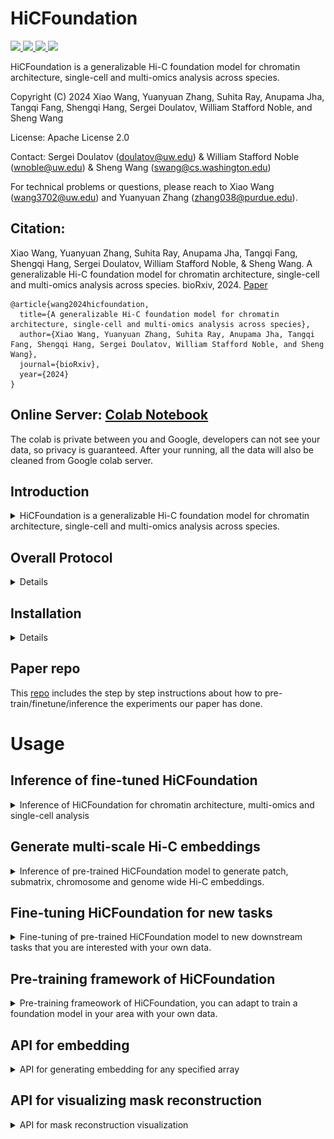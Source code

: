 # HiCFoundation

<a href="https://github.com/marktext/marktext/releases/latest">
   <img src="https://img.shields.io/badge/HiCFoundation-v1.0.0-green">
   <img src="https://img.shields.io/badge/platform-Linux%20%7C%20Mac%20-green">
   <img src="https://img.shields.io/badge/Language-python3-green">
   <img src="https://img.shields.io/badge/dependencies-tested-green">
</a>  

HiCFoundation is a generalizable Hi-C foundation model for chromatin architecture, single-cell and multi-omics analysis across species.

Copyright (C) 2024 Xiao Wang, Yuanyuan Zhang, Suhita Ray, Anupama Jha, Tangqi Fang, Shengqi Hang, Sergei Doulatov, William Stafford Noble, and Sheng Wang

License: Apache License 2.0

Contact:  Sergei Doulatov (doulatov@uw.edu) & William Stafford Noble (wnoble@uw.edu) & Sheng Wang (swang@cs.washington.edu)

For technical problems or questions, please reach to Xiao Wang (wang3702@uw.edu) and Yuanyuan Zhang (zhang038@purdue.edu).

## Citation:
Xiao Wang, Yuanyuan Zhang, Suhita Ray, Anupama Jha, Tangqi Fang, Shengqi Hang, Sergei Doulatov, William Stafford Noble, & Sheng Wang. A generalizable Hi-C foundation model for chromatin architecture, single-cell and multi-omics analysis across species. bioRxiv, 2024. [Paper](https://www.biorxiv.org/content/10.1101/2024.12.16.628821)
<br>
```
@article{wang2024hicfoundation,   
  title={A generalizable Hi-C foundation model for chromatin architecture, single-cell and multi-omics analysis across species},   
  author={Xiao Wang, Yuanyuan Zhang, Suhita Ray, Anupama Jha, Tangqi Fang, Shengqi Hang, Sergei Doulatov, William Stafford Noble, and Sheng Wang},    
  journal={bioRxiv},    
  year={2024}    
}   
```

## Online Server: [Colab Notebook](https://colab.research.google.com/github/Noble-Lab/HiCFoundation/blob/main/HiCFoundation.ipynb) 

The colab is private between you and Google, developers can not see your data, so privacy is guaranteed. After your running, all the data will also be cleaned from Google colab server.

## Introduction

<details>
   <summary>HiCFoundation is a generalizable Hi-C foundation model for chromatin architecture, single-cell and multi-omics analysis across species. </summary>
The genetic information within nuclear DNA is organized into a compact three-dimensional (3D) structure that impacts critical cellular processes.
High-throughput chromosome conformation capture (Hi-C) stands as the most widely used method for measuring 3D genome architecture, while linear epigenomic assays, such as ATAC-seq, DNase-seq, and ChIP-seq, are extensively employed to characterize genome regulatory activities.
However, the integrative analysis of chromatin interactions and associated gene regulatory mechanisms remains challenging due to the mismatched resolution between Hi-C and epigenomic assays, as well as inconsistencies among analysis tools.
Here we propose HiCFoundation, a Hi-C-based foundation model for genome architecture and regulatory functions analysis. 
HiCFoundation is trained from hundreds of Hi-C assays encompassing 118 million contact matrix patches. 
The model achieves state-of-the-art performance in multiple types of 3D genome analysis, including reproducibility analysis, resolution enhancement, and loop detection, offering high efficiency and broad applicability. 
We further demonstrate the model's generalizability to genome architecture analysis of 316 species.
Notably, by enabling analysis of low-coverage experimental data, HiCFoundation reveals genome-wide loop loss during differentiation of HSPCs to neutrophil. 
Additionally, HiCFoundation is able to predict multiple gene regulatory activities from Hi-C input by generating epigenomic assays, and further offers interpretable analysis to reveal the relationship between chromatin conformation and genome function. 
Finally, HiCFoundation can analyze single cell Hi-C data, shedding light on genome structure at single-cell resolution.
HiCFoundation thus provides a unified, efficient, generalizable, and interpretable foundation for integrative, multi-species, single-cell, and multi-omics analyses, paving the path for systematically studying genome 3D architecture and its regulatory mechanisms.

</details>

## Overall Protocol 
<details>
<br>
1) Pre-training stage: the model is trained in a self-supervised fashion on massive quantities of unlabeled Hi-C data. 
The model takes masked Hi-C submatrices as input, optimizing for the reconstruction of the full submatrix.
<br>
2) Fine-tuning stage: the model is fine-tuned and tested for diverse downstream applications,
 including genome architecture analysis, multi-species analysis, neutrophil differentiation analysis, multi-omics analysis and single-cell analysis.

<p align="center">
  <img src="imgs/framework_github.png" alt="HiCFoundation framework" width="80%">
</p>
</details>

## Installation

<details>

### System Requirements
- **CPU**: 4 cores or higher
- **Memory**: 12GB RAM or higher
- **GPU**: CUDA-compatible with minimum 12GB memory
- **Note**: GPU is mandatory as HiCFoundation

## Installation  
### 1. [`Install git`](https://git-scm.com/book/en/v2/Getting-Started-Installing-Git) 
### 2. Clone the repository in your computer 
```bash
git clone https://github.com/Noble-Lab/HiCFoundation.git && cd HiCFoundation
```

### 3. Configure environment for HiCFoundation.
#### Option 1: install by conda
##### 3.1 Install anaconda
Install anaconda from https://www.anaconda.com/download#downloads.
##### 3.2 Install environment via yml file
```
conda env create -f environment.yml
```
If it failed because pytorch imcompatible with cuda, please run 
```
conda env create -f environment_notorch.yml
```

##### 3.3 Activate environment for running
Each time when you want to run HiCFoundation, simply activate the environment by
```
conda activate HiCFoundation
```
If you encounter the pytorch imcompatible with cuda, please check [pytorch_site](https://pytorch.org/get-started/previous-versions/) to select ``pytorch=1.8.1`` version that is compatible with your cuda version. <br>
You can check the cuda version of your server with ``nvidia-smi`` or ``nvcc -V`` to check your cuda version.
Then you can run the recommended installation command from the website in this environment (recommend ``pip`` command).
After this, please run following command to configure timm
```
pip install timm==0.3.2
```
<br>
You can leave the environment by
```
conda deactivate
```

#### Option 2: install by pip
##### 3.1 [install pip](https://pip.pypa.io/en/stable/installing)
##### 3.2 install pytorch
Please check [pytorch_site](https://pytorch.org/get-started/previous-versions/) to select ``pytorch=1.8.1`` version that is compatible with your cuda version. <br>
You can check the cuda version of your server with ``nvidia-smi`` or ``nvcc -V`` to check your cuda version.
Then you can run the recommended installation command (recommend ``pip`` command) from the website in this environment.

##### 3.3 install other packages
Please run the following command to configure other packages
```
pip3 install -r requirements.txt --user
```

### 4. Download the trained HiCFoundation model
You can download our pre-trained and fine-tuned model to ``hicfoundation_model`` for inference, embedding generation and fine-tuning purposes. <br>
HiCFoundation model weights: [hicfoundation_model](https://huggingface.co/wang3702/hicfoundation_models/) <br>

You can also run the following command line to do this
```commandline
cd hicfoundation_model
wget https://huggingface.co/wang3702/hicfoundation_models/resolve/main/hicfoundation_pretrain.pth.tar
wget https://huggingface.co/wang3702/hicfoundation_models/resolve/main/hicfoundation_reproducibility.pth.tar
wget https://huggingface.co/wang3702/hicfoundation_models/resolve/main/hicfoundation_loop.pth.tar
wget https://huggingface.co/wang3702/hicfoundation_models/resolve/main/hicfoundation_loop_lc.pth.tar
wget https://huggingface.co/wang3702/hicfoundation_models/resolve/main/hicfoundation_resolution.pth.tar
wget https://huggingface.co/wang3702/hicfoundation_models/resolve/main/hicfoundation_epigenomic.pth.tar
wget https://huggingface.co/wang3702/hicfoundation_models/resolve/main/hicfoundation_schic.pth.tar
cd ..
```


### 5. (Optional) Visualization software
Juicebox: https://aidenlab.org/juicebox/

HiGlass: https://higlass.io/

</details>

## Paper repo
This [repo](https://github.com/Noble-Lab/HiCFoundation_paper/) includes the step by step instructions about how to pre-train/finetune/inference the experiments our paper has done.

# Usage

## Inference of fine-tuned HiCFoundation
<details>
<summary>Inference of HiCFoundation for chromatin architecture, multi-omics and single-cell analysis</summary>

### Overview
This include five different fine-tuned model for 
- Reproducibility analysis: HiCFoundation will generate embeddings of the input Hi-C, and the submatrix embeddings can be used to compare across biological replicates and non-replicates.
- Chromatin loop detection: HiCFoudation will generate the loop detection of the input Hi-C in .bedpe format.
- Resolution enhancement: HiCFoundation will generate enhanced Hi-C map given the input Hi-C.
- Epigenomic assay profiling: HiCFoundation will generate corressponding epigenomic assays in .bigWig format given the input Hi-C.
- Single-cell Hi-C enhancement: HiCFoundation will generate the enhanced scHi-C given the input siHi-C.

### Input format
HiCFoundation supports the .hic/.cool/.pkl/.txt/.pairs/.npy format.
- .hic/.cool: the common Hi-C format that stores the final matrix of Hi-C experiment
- .pkl: the pickle file that stores a dict of all Hi-C matrices, with the chrom name as key, and scipy.sparse/numpy array as the value. [chrom_name]:[matrix].
- .txt/.pairs: the pairs format text that records pairwise interactions in pairs format "#readID\tchr1\tpos1\tchr2\tpos2" that records the chr1:pos1 interactions with chr2:pos2.
- .npy format: a numpy array that records the contact map of a specific chromosome.

### Example
Please download the following files to the example folder for example testing purposes.<br>
- Low coverage Hi-C example: https://www.encodeproject.org/files/ENCFF689CUX/@@download/ENCFF689CUX.hic
- Low coverage Hi-C example2: https://www.ncbi.nlm.nih.gov/geo/download/?acc=GSE174533&format=file&file=GSE174533%5F1%2DC11%2DCB1%2E2%2DC11%2DCB2%2Emerge%2Ehic
- High coverage Hi-C example: https://data.4dnucleome.org/files-processed/4DNFITUOMFUQ/. (4DN requires authentication in for downloading, so please download in the webpage)
- Single-cell Hi-C example: https://www.ncbi.nlm.nih.gov/geo/query/acc.cgi?acc=GSM7006609 
(For single-cell Hi-C example, it is already kept in ``example`` directory, so you do not need to downlaod again.)

#### Other format examples
- .cool: https://data.4dnucleome.org/files-processed/4DNFI18UHVRO/ (4DN requires authentication in for downloading, so please download in the webpage)
- .txt/.pairs: [example/input.pairs](example/GSM7006527_ValaB8w4191.pairs) 
- .pkl: You can run [utils/hic2array.py](utils/hic2array.py) to convert .hic files to .pkl files to see .pkl format.
- .npy: You can use [numpy](https://numpy.org/) to save any 2D matrix to .npy file to run our inference. 


### Inference for different tasks
#### 1. Inference embeddings for reproducibility analysis
```
python3 inference.py --input [input_file] --batch_size [infer_batch_size] \
  --resolution [hic_resolution] --task 1 --input_row_size [input_submatrix_length] \
  --input_col_size [input_submatrix_width] --stride [stride] --bound [scan_boundary] \
  --model_path [trained_model_path] --output [output_dir] --gpu [gpu]
```
- input_file: a .hic/.cool/.pkl/.txt/.pairs/.npy file records Hi-C matrix.
- infer_batch_size: batch size of the input during inference, recommended: 4 for small GPU.
- hic_resolution: resolution of the input matrix, default: 25000 (25 kb for reproducibility task).
- input_submatrix_length: input submatrix row size, default: 224.
- input_submatrix_width: input submatrix column size, default: 224.
- stride: scanning stride for the input Hi-C matrix, default: 20.
- scan_boundary: off-diagonal bound for the scanning, default: 0.
- trained_model_path: load fine-tuned model for inference. Here the model should be [hicfoundation_reproducibility.pth.tar](hicfoundation_model/hicfoundation_reproducibility.pth.tar). Make sure you follow the installment instructions to download it before you run.
- output_dir: output directory to save the results, default: hicfoundation_inference.
- gpu: which gpu to use, default: None (will use all GPU). You can specify --gpu="0" to only use GPU 0, you can also specify --gpu="0,1" to use GPU0 and GPU1.
<br>
The output is saved in the ``output_dir``, where the embedding is saved in "HiCFoundation_reproducibility_embedding.pkl" in a dict format. <br>
The key of the dict is "chrom:row_index,col_index", and the value is the corresponding embedding. <br>
This embedding corresponds to the submatrix of [row_index:row_index+input_row_size, col_index:col_index+input_col_size] at chromsome ``chrom``.

##### Example command:
```
python3 inference.py --input example/ENCFF689CUX.hic --batch_size 4 --resolution 25000 \
  --task 1 --input_row_size 224 --input_col_size 224 --stride 20 --bound 0 \
  --model_path hicfoundation_model/hicfoundation_reproducibility.pth.tar \
  --output hicfoundation_inference/reproducibility_analysis/ --gpu "0"
```
This uses the low-coverage example ``ENCFF689CUX.hic`` to run the inference. <br>
The output embedding is saved in ``hicfoundation_inference/reproducibility_analysis/HiCFoundation_reproducibility_embedding.pkl``.

##### Calculating reproducibility score
After running any interested Hi-C maps to get their embeddings using the above command, you can get the corresponding embeddings in .pkl files. 
Then you can run the following command to get the reproducibility score
```
python3 ops/calculate_similarity.py [input1.pkl] [input2.pkl]
```
[input1.pkl]: the embedding of 1st Hi-C <br>
[input2.pkl]: the embedding of 2nd Hi-C <br>
This script will output the reproducibility score in command line. You can also use [Reproducibility.ipynb](Reproducibility.ipynb) to calculate online.

#### 2. Inference for chromatin loop detection
```
python3 inference.py --input [input_file] --batch_size [infer_batch_size] --resolution [hic_resolution] \
  --task 2 --input_row_size [input_submatrix_length] --input_col_size [input_submatrix_width] \
  --stride [stride] --bound [scan_boundary] --model_path [trained_model_path] \
  --output [output_dir] --gpu [gpu]
```
- input_file: a .hic/.cool/.pkl/.txt/.pairs/.npy file records Hi-C matrix.
- infer_batch_size: batch size of the input during inference, recommended: 4 for small GPU.
- hic_resolution: resolution of the input matrix, default: 10000 (10 kb for loop detection).
- input_submatrix_length: input submatrix row size, default: 224.
- input_submatrix_width: input submatrix column size, default: 224.
- stride: scanning stride for the input Hi-C matrix, default: 20.
- scan_boundary: off-diagonal bound for the scanning, default: 0 (to save time). You can also use 200, the detection results should be similar.
- trained_model_path: load fine-tuned model for inference. Use "hicfoundation_loop.pth.tar" for high-coverage loop detection and "hicfoundation_loop_lc.pth.tar" for low-coverage loop detection. For human dataset, total reads smaller than 50M is treated as low-coverage, that equals to any experiments with less than around 200 reads per 10 kb. Here the model should be [hicfoundation_loop.pth.tar](hicfoundation_model/hicfoundation_loop.pth.tar) or [hicfoundation_loop_lc.pth.tar](hicfoundation_model/hicfoundation_loop_lc.pth.tar). Make sure you follow the installment instructions to download models before you run.
- output_dir: output directory to save the results, default: hicfoundation_inference.
- gpu: which gpu to use, default: None (will use all GPU). You can specify --gpu="0" to only use GPU 0, you can also specify --gpu="0,1" to use GPU0 and GPU1.
<br>
The output is saved in the ``output_dir``, where the loop is saved in HiCFoundation_loop_[threshold].bedpe. We kept three confidence level 0.5,0.75,0.9 for your choice. For conservative loop calls, we would recommend you to use 0.9 threshold for loop calls. For low-coverage Hi-C, we would recommend you to to use 0.5 threshold for loop calls. <br>
Each line records a loop calls in the .bedpe file in format of [chr1 x1 x2 chr2 y1 y2], where chr1 typically is the same as chr2; [x1 x2] records the spanning region of left loop anchor, [y1 y2] records the spanning region of the right loop anchor.

##### Example command:
Loop calls from high-coverage Hi-C
```
python3 inference.py --input example/4DNFITUOMFUQ.hic --batch_size 4 --resolution 10000 \
  --task 2 --input_row_size 224 --input_col_size 224 --stride 20 --bound 0 \
  --model_path hicfoundation_model/hicfoundation_loop.pth.tar \
  --output hicfoundation_inference/loop_detection/ --gpu "0"
```
This uses the high-coverage example ``4DNFITUOMFUQ.hic`` to run the inference. <br>
The output loop detection is saved in ``hicfoundation_inference/loop_detection``. <br>
You can find HiCFoundation_loop_0.5.bedpe, HiCFoundation_loop_0.75.bedpe and HiCFoundation_loop_0.9.bedpe.  <br>
HiCFoundation_loop_0.9.bedpe includes the most confident loop calls. You can also choose HiCFoundation_loop_0.5.bedpe if you want more loop calls.

Loop calls from low-coverage Hi-C
```
python3 inference.py --input example/GSE174533_1-C11-CB1.2-C11-CB2.merge.hic \
--batch_size 4  --resolution 10000 --task 2 --input_row_size 224 \
--input_col_size 224 --stride 20 --bound 0 \
--model_path hicfoundation_model/ hicfoundation_loop_lc.pth.tar \
--output hicfoundation_inference/loop_detection_lc/ --gpu "0"
```
This uses the low-coverage example HSPC in [link](https://www.ncbi.nlm.nih.gov/geo/download/?acc=GSE174533&format=file&file=GSE174533%5F1%2DC11%2DCB1%2E2%2DC11%2DCB2%2Emerge%2Ehic)  to run loop calls at low coverage Hi-C. <br>
The output loop detection is saved in ``hicfoundation_inference/loop_detection_lc/HiCFoundation_loop_0.5.bedpe``. <br>
You can also check other more confident loop calls under ``hicfoundation_inference/loop_detection_lc`` directory.

#### 3. Inference for resolution enhancement
```
python3 inference.py --input [input_file] --batch_size [infer_batch_size] \
  --resolution [hic_resolution] --task 3 --input_row_size [input_submatrix_length] \
  --input_col_size [input_submatrix_width] --stride [stride] --bound [scan_boundary] \
  --model_path [trained_model_path] --output [output_dir] --gpu [gpu] --genome_id [genome_id]
```
- input_file: a .hic/.cool/.pkl/.txt/.pairs/.npy file records Hi-C matrix.
- infer_batch_size: batch size of the input during inference, recommended: 4 for small GPU.
- hic_resolution: resolution of the input matrix, default: 10000 (10 kb for resolution enhancement, should also work for 5kb).
- input_submatrix_length: input submatrix row size, default: 224.
- input_submatrix_width: input submatrix column size, default: 224.
- stride: scanning stride for the input Hi-C matrix, default: 20.
- scan_boundary: off-diagonal bound for the scanning, default: 0 (to save time).
- trained_model_path: load fine-tuned model for inference.  Here the model should be [hicfoundation_resolution.pth.tar](hicfoundation_model/hicfoundation_resolution.pth.tar). Make sure you follow the installment instructions to download it before you run.
- output_dir: output directory to save the results, default: hicfoundation_inference.
- gpu: which gpu to use, default: None (will use all GPU). You can specify --gpu="0" to only use GPU 0, you can also specify --gpu="0,1" to use GPU0 and GPU1.
- genome_id: genome id for generating .hic file. Must be one of hg18, hg19, hg38, dMel, mm9, mm10, anasPlat1, bTaurus3, canFam3, equCab2, galGal4, Pf3D7, sacCer3, sCerS288c, susScr3, or TAIR10; alternatively, this can be the path of the chrom.sizes file that lists on each line the name and size of the chromosomes.
<br>
The output is saved in the ``output_dir``, where the enhanced Hi-C is saved in the HiCFoundation_enhanced.pkl and HiCFoundation_enhanced.[ext], where ext correponds to the format that is same as input. <br>
In the pkl file, it stores a dict of all enhanced Hi-C matrices, with the chrom name as key, and scipy.sparse/numpy array as the value. <br>
You can also use [array2hic.py](utils/array2hic.py) and [array2cool.py](utils/array2cool.py) to convert the .pkl to .hic and .cool, respectively. 

##### Example command:
```
python3 inference.py --input example/ENCFF689CUX.hic --batch_size 4 --resolution 10000 \
  --task 3 --input_row_size 224 --input_col_size 224 --stride 20 --bound 0 \
  --model_path hicfoundation_model/hicfoundation_resolution.pth.tar \
  --output hicfoundation_inference/resolution_enhancement/ --gpu "0" --genome_id hg38
```
This uses the low-coverage example ``ENCFF689CUX.hic`` to run the inference. <br>
The output enhanced Hi-C is saved in ``hicfoundation_inference/resolution_enhancement/HiCFoundation_enhanced.pkl`` and ``hicfoundation_inference/resolution_enhancement/HiCFoundation_enhanced.hic``.

#### 4. Inference for epigenomic assays profiling
```
python3 inference.py --input [input_file] --batch_size [infer_batch_size] \
  --resolution [hic_resolution] --task 4 --input_row_size [input_submatrix_length] \
  --input_col_size [input_submatrix_width] --stride [stride] --bound [scan_boundary] \
  --model_path [trained_model_path] --output [output_dir] --gpu [gpu] 
```

- input_file: a .hic/.cool/.pkl/.txt/.pairs/.npy file records Hi-C matrix.
- infer_batch_size: batch size of the input during inference, recommended: 4 for small GPU.
- hic_resolution: resolution of the input matrix, default: 1000 (1 kb for epigenomic assays prediction).
- input_submatrix_length: input submatrix row size, default: 128 (covers 128 kb region to predict 128 kb region).
- input_submatrix_width: input submatrix column size, default: 4000 (covers full off-diagonal 2 Mb region for more accurate prediction).
- stride: scanning stride for the input Hi-C matrix, default: 32 (64 should yield similar results but should be much faster).
- scan_boundary: off-diagonal bound for the scanning, default: 0 (to save time).
- trained_model_path: load fine-tuned model for inference. Here the model should be [hicfoundation_epigenmoic.pth.tar](hicfoundation_model/hicfoundation_epigenomic.pth.tar). Make sure you follow the installment instructions to download it before you run.
- output_dir: output directory to save the results, default: hicfoundation_inference.
- gpu: which gpu to use, default: None (will use all GPU). You can specify --gpu="0" to only use GPU 0, you can also specify --gpu="0,1" to use GPU0 and GPU1.
<br>
The output is saved in the ``output_dir``, where the predicted epigenomic assays are saved in the HiCFoundation_epigenomic_assay_prediction_[assay_name].pkl and HiCFoundation_pred_[assay_name].bigWig.  <br>
The output assay includes six different tracks: 'CTCF' (TF ChIP-seq),'H3K4me3' (histone ChIP-seq),'H3K27ac' (histone ChIP-seq),'H3K27me3' (histone ChIP-seq),'ATAC-seq', and 'DNase-seq'. <br>
In the pkl file, it stores a dict of correspondng assays, with the chrom name as key, and numpy array records the predicted assay at 1kb resolution. <br>
In the bigWig file, it records the signals of corresponding assays, you can visualize it [online](https://igv.org/app/). <br>
You can also use [array2bigwig.py](utils/array2bigwig.py) to convert the .pkl to .bigWig file for visualization. 

##### Example command:
```
python3 inference.py --input example/4DNFITUOMFUQ.hic --batch_size 4 --resolution 1000 \
  --task 4 --input_row_size 128 --input_col_size 4000 --stride 32 --bound 0 \
  --model_path hicfoundation_model/hicfoundation_epigenomic.pth.tar \
  --output hicfoundation_inference/epigenomic_profiling/ --gpu "0" 
```
This uses the high-coverage example ``4DNFITUOMFUQ.hic`` to run the inference. <br>
The output enhanced Hi-C is saved in ``hicfoundation_inference/epigenomic_profiling/HiCFoundation_epigenomic_assay_prediction_[assay_name].pkl`` and ``hicfoundation_inference/epigenomic_profiling/HiCFoundation_pred_[assay_name].bigWig``. <br>

#### 5. Inference for single-cell HiC resolution enhancement

```
python3 inference.py --input [input_file] --batch_size [infer_batch_size] \
  --resolution [hic_resolution] --task 5 --input_row_size [input_submatrix_length] \
  --input_col_size [input_submatrix_width] --stride [stride] --bound [scan_boundary] \
  --model_path [trained_model_path] --output [output_dir] --gpu [gpu]
```

- input_file: a .hic/.cool/.pkl/.txt/.pairs/.npy file records Hi-C matrix.
- infer_batch_size: batch size of the input during inference, recommended: 4 for small GPU.
- hic_resolution: resolution of the input matrix, recommended: 1,000,000 (1 MB for single-cell HiC resolution enhancement).
- input_submatrix_length: input submatrix row size, default: 224 (covers 224 MB region to predict 224 MB region).
- input_submatrix_width: input submatrix column size, default: 224 (covers 224 MB region to predict 224 MB region).
- stride: scanning stride for the input Hi-C matrix, default: 20.
- scan_boundary: off-diagonal bound for the scanning, recommended: 250..
- trained_model_path: load fine-tuned model for inference. Here the model should be [hicfoundation_schic.pth.tar](hicfoundation_model/hicfoundation_schic.pth.tar). Make sure you follow the installment instructions to download it before you run.
- output_dir: output directory to save the results, default: hicfoundation_inference.
- gpu: which gpu to use, default: None (will use all GPU). You can specify --gpu="0" to only use GPU 0, you can also specify --gpu="0,1" to use GPU0 and GPU1.

<br>

The output is saved in the ``output_dir``, where the enhanced single-cell HiC matrix are saved in the HiCFoundation_sc_enhanced.pkl and HiCFoundation_sc_enhanced.pairs. <br>

##### Example command:

```
python3 inference.py --input example/GSM7006609_ValbB8w1081.pairs --batch_size 4 \
  --resolution 1000000 --task 5 --input_row_size 224 --input_col_size 224 \
  --stride 20 --bound 250 --model_path hicfoundation_model/hicfoundation_schic.pth.tar \
  --output hicfoundation_inference/sc_hic_enhancement --gpu "0"
```

This uses the given  example ``GSM7006609_ValbB8w1081.pairs`` to run the inference. <br>

The output enhanced Hi-C is saved in ``hicfoundation_inference/sc_hic_enhancement/HiCFoundation_sc_enhanced.pkl`` and ``hicfoundation_inference/epigenomic_profiling/HiCFoundation_sc_enhanced.pairs``. <br>

</details>

## Generate multi-scale Hi-C embeddings

<details>
<summary>Inference of pre-trained HiCFoundation model to generate patch, submatrix, chromosome and genome wide Hi-C embeddings.</summary>

### Overview
This include four levels of embeddings of the pre-trained HiCFoundation model
- patch level embdding: an embedding vector corresponds to a 16*16 patch space at specified resolution.
- submatrix level embedding: an embedding vector corresponds to the specified submatrix at specified resolution.
- chromosome level embedding: embedding vectors correspond to different chromosomes at 
specified resolution.
- genome wide embedding: an embedding vector corresponds to the input Hi-C at specified resolution.

### Input format
HiCFoundation supports the .hic/.cool/.pkl/.txt/.pairs/.npy format.
- .hic/.cool: the common Hi-C format that stores the final matrix of Hi-C experiment
- .pkl: the pickle file that stores a dict of all Hi-C matrices, with the chrom name as key, and scipy.sparse/numpy array as the value. [chrom_name]:[matrix].
- .txt/.pairs: the pairs format text that records pairwise interactions in pairs format "#readID\tchr1\tpos1\tchr2\tpos2" that records the chr1:pos1 interactions with chr2:pos2.
- .npy format: a numpy array that records the contact map of a specific chromosome.

### Example
Please download the following files to the example folder for example testing purposes.<br>
- A Hi-C example: https://data.4dnucleome.org/files-processed/4DNFITUOMFUQ/. (4DN requires authentication in for downloading, so please download in the webpage)
- A single-cell Hi-C example: https://www.ncbi.nlm.nih.gov/geo/query/acc.cgi?acc=GSM7006527 
(For single-cell Hi-C example, it is already kept in ``example`` directory, so you do not need to downlaod again.)

#### Other format examples
- .cool: https://data.4dnucleome.org/files-processed/4DNFI18UHVRO/ (4DN requires authentication in for downloading, so please download in the webpage)
- .txt/.pairs: [example/input.pairs](example/GSM7006527_ValaB8w4191.pairs) 
- .pkl: You can run [utils/hic2array.py](utils/hic2array.py) to convert .hic files to .pkl files to see .pkl format.
- .npy: You can use [numpy](https://numpy.org/) to save any 2D matrix to .npy file to run our inference. 

### Inference
```
python3 inference.py --input [input_file] --batch_size [infer_batch_size] --resolution [hic_resolution] \
  --task 6 --input_row_size [input_submatrix_length] --input_col_size [input_submatrix_width] \
   --stride [stride] --bound [scan_boundary] --model_path [trained_model_path] --output [output_dir] \
   --gpu [gpu] --embed_depth [embed_depth]
```
- input_file: a .hic/.cool/.pkl/.txt/.pairs/.npy file records Hi-C matrix.
- infer_batch_size: batch size of the input during inference, recommended: 4 for small GPU.
- hic_resolution: resolution of the input matrix, default: 5000/10000 (5kb or 10kb should work the best since pre-trained at 5kb).
- input_submatrix_length: input submatrix row size.
- input_submatrix_width: input submatrix column size. For input_submatrix_length, input_submatrix_width, please choose size based on your interested submatrix size. But both should be a multiply of 16.
- stride: scanning stride for the input Hi-C matrix, default: 20. Please adjust it based on your interest.
- scan_boundary: off-diagonal bound for the scanning, default: 0 (to save time). Please adjust it based on your interest region. The default only covers the input_submatrix_width*resolution off-diagonal region.
- trained_model_path: load pre-trained model for inference. Here the model should be [hicfoundation_pretrain.pth.tar](hicfoundation_model/hicfoundation_pretrain.pth.tar). Make sure you follow the installment instructions to download it before you run.
- output_dir: output directory to save the results, default: hicfoundation_embedding.
- gpu: which gpu to use, default: None (will use all GPU). You can specify --gpu="0" to only use GPU 0, you can also specify --gpu="0,1" to use GPU0 and GPU1.
- embed_depth: Specified the embedding to use for your purpose, default: 0 (encoder output embeddings). You can also specify ``k`` from 1 to 8 to indicate the output of k-th layer of decoder.
<br>
The output is saved in the ``output_dir``, where the embeddings are saved in the HiCFoundation_embedding.pkl.  <br>
It is a dict format that includes four keys that correspond to four level of embeddings:
- "patch_embedding": corresponds to patch-level embeddings. Here it keeps a dict with "chrom:pos1,pos2" as the key, and the HiCFoundation embedding as the value.  "chrom:pos1,pos2" indicates the center of corresponding patch at ``chrom``, with row at ``pos1``, and col at ``pos2``. This will not be saved by default because of the RAM constraint of most machines ($<$64GB), please add ``--patch_embedding`` in command line if you wanted to also have this embedding.
- "submat_embedding": corresponds to the submatrix-level embedding. The submatrix size is defined by the input param ``input_row_size`` and ``input_col_size``. Here it keeps a dict with "chrom:pos1,pos2" as the key, and the HiCFoundation embedding as the value.  "chrom:pos1,pos2" indicates the center of corresponding patch at ``chrom``, with row at ``pos1``, and col at ``pos2``.
- "chromo_embedding":  corresponds to the chromosome-level embedding. Here it keeps a dict with "chrom" as the key, and the HiCFoundation embedding of the correpsonding "chrom" as the value.
- "genome_embedding": corresponds to the genome-level embedding of the input Hi-C. Here it keeps an embedding vector as the value of "genome_embedding".

#### Example command
```
python3 inference.py --input example/4DNFITUOMFUQ.hic --batch_size 4 --resolution 10000 \
  --task 6 --input_row_size 400 --input_col_size 400 --stride 80 --bound 200 
  --model_path hicfoundation_model/hicfoundation_pretrain.pth.tar \
  --output hicfoundation_inference/hicfoundation_embedding/ --gpu "0" --embed_depth 0
```
This uses the example ``4DNFITUOMFUQ.hic`` to run the inference with the submatrix size of 400*400 of 6Mb off-diagonal regions. <br>
The output Hi-C embedding is saved in ``hicfoundation_inference/hicfoundation_embedding/HiCFoundation_embedding.pkl`` in a dict format.  <br>
It our level of embeddings: patch level embdding, submatrix level embedding, chromosome level embedding, and genome wide embedding. See more details above. <br>
Patch level embdding will not be saved by default because of the RAM constraint of most machines ($<$64GB), please add ``--patch_embedding`` in command line if you wanted to also have this embedding.

</details>

## Fine-tuning HiCFoundation for new tasks
<details>
<summary>Fine-tuning of pre-trained HiCFoundation model to new downstream tasks that you are interested with your own data.</summary>

To help adapt and fine-tune HiCFoundation model for other tasks of your interest, we also released the fine-tuning script and instructions here.

### 1. Dataset prparation
The dataset should be prepared in a directory [data_path] (keep in mind that you will use later), where the directory organization should be organized as
```
-[HiC-ID1]
  --input1.pkl
  --input2.pkl
  ...
-[HiC-ID2]
  --input1.pkl
  --input2.pkl
  ...
...
```
Under each sub-directory, each example is saved in .pkl file in dict format. <br>
The dict is in the following format.
```
"input": the input Hi-C/scHi-C matrix in scipy.sparse or numpy.array format, shape: (M,N);
"input_count": the total count of Hi-C expriment, should be a float scalar value;  (optional)
"2d_target": the output Hi-C/scHi-C matrix in scipy.sparse or numpy.array format, shape: (M,N); (optional)
"embed_target": the embedding 1D vector in numpy.array format, shape: (512);  (optional)
"1d_target": the 1D target vector in numpy.array format, shape: (M); (optional)
```
For ``input`` and ``2d_target``, please make sure also save the **down diagonal region values** if you used scipy.sparse array format. <br>
The last three keys are optional, you can adjust it based on your fine-tuning purpose. But you must have at least one key for fine-tuning purposes. <br>
The example .pkl can be accessed under [finetune_example](example/finetune_example/train/). <br>
You can update the key and code to allow other keys based on your purposes.

### 2. Configure training examples
To specify the experiment for training and validation, you should use [train_config] and [valid_config] to configure. <br>
In each line of these files, you can put the [HiC-ID] to indicate the correponding directory should be used to in train or valid. <br>
You can check the config example [train_config](example/finetune_example/train.txt) and [valid_config](example/finetune_example/val.txt). <br>
In the two configs, we only included one directory as illustration. If you have multiple directories, please add multiple lines to the config files.

### 3. Finetune HiCFoundation for other tasks
```
python3 finetune.py --batch_size [batch_size] --accum_iter [grad_accumulation_steps] \
    --epochs [epochs] --warmup_epochs [warmup_epochs] --pin_mem \
    --blr [base_learning_rate] --min_lr [min_learning_rate] --weight_decay [weight_decay] \
    --layer_decay [layer_decay] --model [model_name] --pretrain [pretrained_model] \
    --resume [resume_model] --finetune [finetune_mode] --seed [random_seed] \
    --loss_type [loss_type] --data_path [train_data_path] --train_config [train_config] \
    --valid_config [valid_config] --output [output_directory] --tensorboard [tensorboard] \ 
    --world_size [world_size] --dist_url [dist_url] --rank [rank] \
    --input_row_size [input_row_size] --input_col_size [input_col_size] \
    --patch_size [patch_size] --print_freq [print_freq] --save_freq [save_freq]
```
- `batch_size`: batch size per GPU for fine-tuning. 
- `accum_iter`: gradient accumulation steps. The effective batch size is batch_size*accum_iter*num_GPU. We recommend at least 256 for stable and reliable training. <br>
    If you have memory constraints, you can increase --accum_iter and reduce the --batch_size to trade off memory for computation. 
- `epochs`: number of epochs for fine-tuning. Default: 50. 
    The performance will increase with more epochs, but 50 should be enough to have very good performances.
- `warmup_epochs`: number of warmup epochs for fine-tuning. Default: 5. The learning rate will increase linearly from 0 to the base learning rate in the warmup_epochs.
- `pin_mem`: Pin CPU memory in DataLoader for more efficient (sometimes) transfer to GPU.
- `blr`: base learning rate. The absolute learning rate is calculated as: absolute_lr = base_lr * total_batch_size / 256. Default: 1e-3.
- `min_lr`: lower lr bound for learning rate decay during fine-tuning. Default: 0.
- `weight_decay`: weight decay for fine-tuning. Default: 0.05.
- `layer_decay`: layer-wise lr decay during fine-tuning. Default: 0.75. 
- `model`: model name for fine-tuning. Default: 'vit_large_patch16'.
- `pretrain`: load pre-trained model for fine-tuning. Default: 'hicfoundation_model/hicfoundation_pretrain.pth.tar'.
- `resume`: resume fine-tuning from a checkpoint. Default: ''. This is used to resume training and automatically load from the checkpoint.
- `finetune`: fine-tune mode: 1: only fine-tune the model's encoder; 2: fine-tune the whole model.
- `seed`: random seed for fine-tuning. It is used to make sure results are reproducible. Default: 888.
- `loss_type`: loss type: 1: MSE loss; 2: Cosine loss. You can define your own loss function in finetune/loss.py. Default: 0. You must specify to valid loss type to run.
- `data_path`: a directory contains many sub-directory, each sub-dir includes many .pkl files for fine-tuning. 
    The .pkl file should record a dict with following keys refer to different fine-tuning purposes:
    - "input": the input Hi-C/scHi-C matrix in scipy.sparse or numpy.array format.
    - "input_count": the total count of Hi-C expriment (optional).
    - "2d_target": the output Hi-C/scHi-C matrix in scipy.sparse or numpy.array format.
    - "embed_target": the embedding vector in numpy.array format.
    - "1d_target": the 1D target vector in numpy.array format.
    The last three keys are optional, you can adjust it based on your fine-tuning purpose. But you must have at least one target info for fine-tuning.
- `train_config`: a .txt file records the training information for input directory. Each line should be the sub-dir name that will be used to train during fine-tuning.
- `valid_config`: a .txt file records the validation information for input directory. Each line should be the sub-dir name that will be used to validate during fine-tuning.
- `output`: output directory to save the results. The output directory will contain the fine-tuned model, log files, and tensorboard logs. Default: 'hicfoundation_finetune'.
- `tensorboard`: enable tensorboard log for fine-tuning. Default: 0.
- `world_size`: number of servers to use for fine-tuning iterations. Default: 1.
- `dist_url`: url used to set up distributed training. Default: 'tcp://localhost:10001'.
- `rank`: specify the rank of the server (modified for multi-node training), default 0.
- `input_row_size`: input row size. Must be a multiple of patch_size. Default: 224.
- `input_col_size`: input col size. Must be a multiple of patch_size. Default: 224.
- `patch_size`: patch size for input token. Default: 16.
- `print_freq`: print frequency. Default: 1.
- `save_freq`: save frequency. Default: 1.
<br>
The output is saved in the [output] directory, where the model is saved under ``model`` subdir, the log info is saved under ``log`` subdir, and the tensorboard is saved in ``tensorboard``. <br>
The best model is saved as model_best.pth.tar, which is selected by validation loss. You can modify it based on your expertise and tasks. <br>
You can use ``tensorboard --logdir="tensorboard" --port 10000`` to track the fine-tuning status from the tensorboard monitor webpage from browser. <br>
Please make sure you include at least **batch_size*num_gpu** examples in the training directory, otherwise the training will crash because there is no example for even one batch training.

#### Example command
```
python3 finetune.py --batch_size 128 --accum_iter 4 \
    --epochs 50 --warmup_epochs 5 --pin_mem \
    --blr 1e-3 --min_lr 1e-7 --weight_decay 0.05 \
    --layer_decay 0.75 --model vit_large_patch16 \
    --pretrain hicfoundation_model/hicfoundation_pretrain.pth.tar \
    --finetune 1 --seed 888 \
    --loss_type 1 --data_path "example/finetune_example" \
    --train_config "example/finetune_example/train.txt" \
    --valid_config "example/finetune_example/val.txt" \
    --output "hicfoundation_finetune" --tensorboard 1 \
    --world_size 1 --dist_url "tcp://localhost:10001" --rank 0 \
    --input_row_size 400 --input_col_size 800 --patch_size 16 \
    --print_freq 1 --save_freq 1 
```
The output is saved in ``hicfoundation_finetune`` directory, where the model is saved under ``model`` subdir, the log info is saved under ``log`` subdir, and the tensorboard is saved in ``tensorboard``. <br>
The best model is saved as model_best.pth.tar, which is selected by validation loss. You can modify it based on your expertise and tasks. <br>
You can use ``tensorboard --logdir="tensorboard" --port 10000`` to track the fine-tuning status from the tensorboard monitor webpage from browser. <br>
Please make sure you include at least **batch_size*num_gpu** examples in the training directory, otherwise the training will crash because there is no example for even one batch training.

### 4. Inference of finetuned model
After fine-tuning, you can check inference.py pipeline to support your task and deployed it as additional task mode. <br>
More specifically, you may consider to modify [inference_dataset.py](data_processing/inference_dataset.py) to configure dataset processing, [main_worker.py](inference/main_worker.py) to collect the outputs, [inference_worker.py](inference/inference_worker.py) to modify inference of given input. <br>
If you think it is important and impactful task and want to include in HiCFoundation, please contact us and we are happy to include your tool into HiCFoundation family. <br>

</details>


## Pre-training framework of  HiCFoundation
<details>
<summary>Pre-training frameowork of HiCFoundation, you can adapt to train a foundation model in your area with your own data.</summary>

To help adapt and pre-train your own foundation model on the biological data of your interest, we also release the pre-train framework here. We believe you can easily train your own foundation model given your data. 
### 1. Dataset prparation
The dataset should be prepared in a directory [data_path] (keep in mind that you will use later), where the directory organization should be organized as
```
-[HiC-ID1]
  --input1.pkl
  --input2.pkl
  ...
-[HiC-ID2]
  --input1.pkl
  --input2.pkl
  ...
...
```
Under each sub-directory, each example is saved in .pkl file in dict format. <br>
The dict is in the following format.
```
"input": the input Hi-C sub-matrix in scipy.sparse or numpy.array format, shape: (M,N);
"input_count": the total count of corresponding Hi-C expriment, should be a float scalar value (Optional).
"diag": the diagonal starting index for the input Hi-C matrix (Optional); 
    If it is smaller than 0, it indicates the diagonal starts at (diag,0) position; 
    If it is larger than 0, it indicates the diagonal starts at (0,diag) position; 
    If its absolute value is larger than the matrix size, it indicates no diagonal info here. 
    You can also specify "diag" as None or do not include this info to indicate no diag to consider here
```
For ``input``, please make sure also save the **full matrix**(that includes down diagonal region values) if you used scipy.sparse array format. <br>
The example .pkl can be accessed under [pretrain_example](example/pretrain_example/train/). <br>

### 2. Configure training examples
To specify the experiment for training and validation, you should use [train_config] and [valid_config] to configure. <br>
In each line of these files, you can put the [HiC-ID] to indicate the correponding directory should be used to in train or valid. <br>
You can check the config example [train_config](example/pretrain_example/train.txt) and [valid_config](example/pretrain_example/val.txt). <br>
In the two configs, we only included one directory as illustration. If you have multiple directories, please add multiple lines to the config files.

### 3. Pretrain Foundation model with your own data
```
python3 pretrain.py --batch_size [batch_size] --accum_iter [grad_accumulation_steps] \
    --epochs [epochs] --warmup_epochs [warmup_epochs] --pin_mem \
    --mask_ratio [input_mask_ratio] --sparsity_ratio [sparsity_filter_threshold] \
    --blr [base_learning_rate] --min_lr [min_learning_rate] --weight_decay [weight_decay] \
    --model [model_name] --loss_alpha [loss_coefficient] \
    --resume [resume_model] --seed [random_seed] \
    --data_path [train_data_path] --train_config [train_config] \
    --valid_config [valid_config] --output [output_directory] --tensorboard [tensorboard] \ 
    --world_size [world_size] --dist_url [dist_url] --rank [rank] \
    --input_row_size [input_row_size] --input_col_size [input_col_size] \
    --patch_size [patch_size] --print_freq [print_freq] --save_freq [save_freq] 
```
- `batch_size`: batch size per GPU for pre-training.
- `accum_iter`: gradient accumulation steps. The effective batch size is batch_size*accum_iter*num_GPU. <br>
    If you have memory constraints, you can increase --accum_iter and reduce the --batch_size to trade off memory for computation. 
    For pre-training, the recommended actual batch_size should be >=1024.
- `epochs`: number of epochs for pre-traiing. Default: 100. 
    The performance will increase with more epochs, but 50 should be enough to have very good performances.
- `warmup_epochs`: number of warmup epochs for pre-traiing. Default: 10. The learning rate will increase linearly from 0 to the base learning rate in the warmup_epochs.
- `pin_mem`: Pin CPU memory in DataLoader for more efficient (sometimes) transfer to GPU.
- `mask_ratio`: masking ratio (percentage of removed patches) for input, applied to input to enforce model to do reconstruction. Default: 0.75.
- `sparsity_ratio`: used to skip the submatrix if the valid contact is less than sparsity_ratio*region_size. Default: 0.05. 
- `blr`: base learning rate. The absolute learning rate is calculated as: absolute_lr = base_lr * total_batch_size / 256. Default: 1.5e-4.
- `min_lr`: lower lr bound for learning rate decay during pre-training. Default: 0.
- `weight_decay`: weight decay for pre-training. Default: 0.05.
- `model`: model name for pre-training. Default: 'vit_large_patch16'.
- `loss_alpha`: loss weight for other losses to combine with the patch-contrastive loss
- `resume`: resume pre-training from a checkpoint. Default: ''. This is used to resume training and automatically load from the checkpoint.
- `seed`: random seed for pre-training. It is used to make sure results are reproducible. Default: 888.
- `data_path`: a directory contains many sub-directory, each sub-dir includes many .pkl files for pre-traiing. 
  The .pkl file should record a dict with following keys for pre-training:
  - "input": the input Hi-C sub-matrix in scipy.sparse or numpy.array format, shape: (M,N);
  - "input_count": the total count of corresponding Hi-C expriment, should be a float scalar value (Optional).
  - "diag": the diagonal starting index for the input Hi-C matrix (Optional); 
    - If it is smaller than 0, it indicates the diagonal starts at (diag,0) position; 
    - If it is larger than 0, it indicates the diagonal starts at (0,diag) position; 
    - If its absolute value is larger than the matrix size, it indicates no diagonal info here. 
      You can also specify "diag" as None or do not include this info to indicate no diag to consider here
- `train_config`: a .txt file records the training information for input directory. Each line should be the sub-dir name that will be used to train during pre-traiing.
- `valid_config`: a .txt file records the validation information for input directory. Each line should be the sub-dir name that will be used to validate during pre-traiing.
- `output`: output directory to save the results. The output directory will contain the fine-tuned model, log files, and tensorboard logs. Default: 'hicfoundation_finetune'.
- `tensorboard`: enable tensorboard log for pre-traiing. Default: 0.
- `world_size`: number of servers to use for pre-traiing iterations. Default: 1.
- `dist_url`: url used to set up distributed training. Default: 'tcp://localhost:10001'.
- `rank`: specify the rank of the server (modified for multi-node training), default 0.
- `input_row_size`: input row size. Must be a multiple of patch_size. Default: 224.
- `input_col_size`: input col size. Must be a multiple of patch_size. Default: 224.
- `patch_size`: patch size for input token. Default: 16.
- `print_freq`: print frequency. Default: 1.
- `save_freq`: save frequency. Default: 1.
<br>
The output is saved in the [output] directory, where the model is saved under ``model`` subdir, the log info is saved under ``log`` subdir, and the tensorboard is saved in ``tensorboard``. <br>
The best model is saved as model_best.pth.tar, which is selected by validation loss. You can modify it based on your expertise when pre-trained on other data. <br>
You can use ``tensorboard --logdir="tensorboard" --port 10000`` to track the pre-training status from the tensorboard monitor webpage from browser. <br>
Please make sure you include at least **batch_size*num_gpu** examples in the training directory, otherwise the training will crash because there is no example for even one batch training.

#### Example command
```
python3 pretrain.py --batch_size 1 --accum_iter 4 \
    --epochs 100 --warmup_epochs 10 --pin_mem \
    --mask_ratio 0.75 --sparsity_ratio 0.05 \
    --blr 1.5e-4 --min_lr 1e-7 --weight_decay 0.05 \
    --model "vit_large_patch16" --loss_alpha 1 --seed 888 \
    --data_path "example/pretrain_example/" --train_config "example/pretrain_example/train.txt" \
    --valid_config "example/pretrain_example/val.txt" --output "hicfoundation_pretrain" \
    --tensorboard 1 --world_size 1 --dist_url "tcp://localhost:10001" --rank 0 \
    --input_row_size 64 --input_col_size 96 --patch_size 16 \
    --print_freq 1 --save_freq 1
```
The output is saved in ``hicfoundation_finetune`` directory, where the model is saved under ``model`` subdir, the log info is saved under ``log`` subdir, and the tensorboard is saved in ``tensorboard``. <br>
The best model is saved as model_best.pth.tar, which is selected by validation loss. You can modify it based on your expertise when pre-trained on other data. <br>
Please make sure you include at least **batch_size*num_gpu** examples in the training directory, otherwise the training will crash because there is no example for even one batch training.

### 4. Fine-tuning for different tasks
Please see the instructions in [Fine-tuning section](#Fine-tuning-HiCFoundation-for-new-tasks) to finetune your pre-trained model for different downstream tasks.

</details>

## API for embedding

<details>
<summary>API for generating embedding for any specified array</summary>

```python
import torch
from inference.load_model import load_model,to_cuda,to_float,format_input

#configure input
model_path="hicfoundation_model/hicfoundation_pretrain.pth.tar" # specify the path of pre-trained model on your directory
input_row_size=128 # specify the input matrix row size, should be a multiply of 16 (patch_size of HiCFoundation)
input_col_size=4000 # specify the input matrix column size, should be a multiply of 16 (patch_size of HiCFoundation)
total_count = 100000000 # the total read of your HiC matrix. 
embed_depth=0 # Specified the embedding to use for your purpose, default: 0 (encoder output embeddings). 
#You can also specify ``k`` from 1 to 8 to indicate the output of k-th layer of decoder.

#total_count = None, If not sure, set to None
max_rand= total_count if total_count is not None else 100000000 
input_mat = torch.randint(0, max_rand, (input_row_size,input_col_size)) # specify the input size, random integer array with value randomly sampled from 0 to max_rand, with the size of (input_row_size,input_col_size).
input_mat = format_input(input_mat)

#load model
model = load_model(model_path,input_row_size,input_col_size)

#load to cuda, if you do not have gpu, you can comment the following line
input_mat=to_cuda(input_mat)
total_count=to_cuda(total_count)
model=to_cuda(model)

#convert to float to do computation
input_mat=to_float(input_mat)
total_count=to_float(total_count)
model=to_float(model)

#inference of HiCFoundation
input_mat = input_mat.unsqueeze(0) #add batch dimension

total_count = total_count.unsqueeze(0) if total_count is not None else None #add batch dimension

output = model(input_mat,total_count)
output = output[embed_depth] #fetch the interested embedding
output = output.squeeze(0) #remove batch dimension
#output shape (input_row_size/16,input_col_size/16, embedding_dim)
#you can get any interested patch embedding in this tensor
mat_embedding = output.reshape(-1,output.shape[-1]).mean(dim=0) # (embedding_dim), The embedding dim of encoder is 1024, of decoder is 512.

```


</details>

## API for visualizing mask reconstruction

<details>
<summary>API for mask reconstruction visualization</summary>
	
```python
import os
import pickle
import torch
import numpy as np
import matplotlib.pyplot as plt

file_path="ENCFF528JJC.pkl" #You can use https://github.com/Noble-Lab/HiCFoundation_paper/blob/main/utils/hic2array.py to convert any hic to pkl file and get the array format
data=pickle.load(open(file_path,"rb")) 
chr1=data['chr1'].toarray()
input_mat=chr1[10000:10224,10000:10224]  #random pick a region with a 224*224 size, you may also consider other sizes
input_mat=input_mat+np.triu(input_mat,1).T
#You can apply patch-wise mask here if you want

input_vis = np.array(input_mat)
from inference.load_model import load_model,to_cuda,to_float,format_input
model_path="hicfoundation_model/hicfoundation_pretrain.pth.tar"

input_row_size=input_mat.shape[1]
input_col_size=input_mat.shape[1]
total_count = 100000000
embed_depth=0

model = load_model(model_path, input_row_size, input_col_size, task=7)
input_mat = torch.tensor(input_mat)
input_mat = format_input(input_mat)
input_mat = to_float(input_mat)
total_count = to_float(torch.tensor(total_count))
model = to_float(model)
input_mat = input_mat.unsqueeze(0)
total_count = total_count.unsqueeze(0) if total_count is not None else None #add batch dimension

output = model(input_mat,total_count)

def convert_rgb(data,max_value):
	"""
	The convert_rgb function takes in a 2D array and converts it to a 3D RGB array.
	:param data: Specify the input 2D array
	:param max_value: Specify the maximum threshold of the input array for figures
	:return: A 3D RGB array of size (data.shape[0], data.shape[1], 3)
	"""
	data_red = np.ones(data.shape)
	data = np.minimum(data,max_value)
	data = (max_value-data)/max_value
	data_rgb = np.stack([data_red,data,data],axis=0,dtype=np.float32)#transform only accept channel last case
	data_rgb = data_rgb.transpose(1,2,0)
	data_rgb = (data_rgb*255).astype(np.uint8)
	return data_rgb
reconstruction = output[0,:,:].cpu().detach().numpy()
reconstruction = reconstruction.astype(np.uint8)
reconstruction = reconstruction.transpose(1,2,0)#sawp (C,H,W) to (H,W,C)
fig, axes = plt.subplots(1, 2, figsize=(10, 5))
axes[0].imshow(convert_rgb(input_vis, 20))
axes[0].set_title("Input (1000 loci at 5kb)")
axes[1].imshow(reconstruction)
axes[1].set_title("Output")
plt.tight_layout()
plt.savefig("tmp.png",dpi=600)
```

</details>
